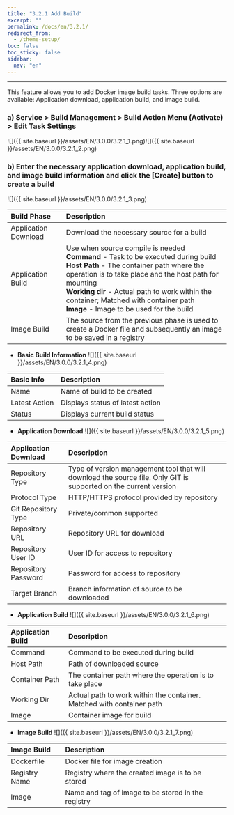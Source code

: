 ```yaml
---
title: "3.2.1 Add Build"
excerpt: ""
permalink: /docs/en/3.2.1/
redirect_from:
  - /theme-setup/
toc: false
toc_sticky: false
sidebar:
  nav: "en"
---
```



---

This feature allows you to add Docker image build tasks. Three options are available: Application download, application build, and image build.

### a\) Service > Build Management > Build Action Menu \(Activate\) > Edit Task Settings
![]({{ site.baseurl }}/assets/EN/3.0.0/3.2.1_1.png)![]({{ site.baseurl }}/assets/EN/3.0.0/3.2.1_2.png)

### b\) Enter the necessary application download, application build, and image build information and click the [Create] button to create a build
![]({{ site.baseurl }}/assets/EN/3.0.0/3.2.1_3.png)

| **Build Phase** | **Description** |
| :--- | :--- |
| Application Download | Download the necessary source for a build |
| Application Build | Use when source compile is needed <br/>**Command** - Task to be executed during build <br/>**Host Path** - The container path where the operation is to take place and the host path for mounting <br/>**Working dir** - Actual path to work within the container; Matched with container path <br/>**Image** - Image to be used for the build |
| Image Build | The source from the previous phase is used to create a Docker file and subsequently an image to be saved in a registry |

* **Basic Build Information**
![]({{ site.baseurl }}/assets/EN/3.0.0/3.2.1_4.png)

| **Basic Info** | **Description** |
| :--- | :--- |
| Name | Name of build to be created |
| Latest Action | Displays status of latest action |
| Status | Displays current build status |

* **Application Download**
![]({{ site.baseurl }}/assets/EN/3.0.0/3.2.1_5.png)

| **Application Download** | **Description** |
| :--- | :--- |
| Repository Type | Type of version management tool that will download the source file. Only GIT is supported on the current version |
| Protocol Type | HTTP/HTTPS protocol provided by repository |
| Git Repository Type | Private/common supported |
| Repository URL | Repository URL for download |
| Repository User ID | User ID for access to repository |
| Repository Password | Password for access to repository |
| Target Branch | Branch information of source to be downloaded |

* **Application Build**
![]({{ site.baseurl }}/assets/EN/3.0.0/3.2.1_6.png)

| **Application Build** | **Description** |
| :--- | :--- |
| Command | Command to be executed during build |
| Host Path | Path of downloaded source |
| Container Path | The container path where the operation is to take place |
| Working Dir | Actual path to work within the container. Matched with container path |
| Image | Container image for build |

* **Image Build**
![]({{ site.baseurl }}/assets/EN/3.0.0/3.2.1_7.png)

| **Image Build** | Description |
| :--- | :--- |
| Dockerfile | Docker file for image creation |
| Registry Name | Registry where the created image is to be stored |
| Image | Name and tag of image to be stored in the registry |
